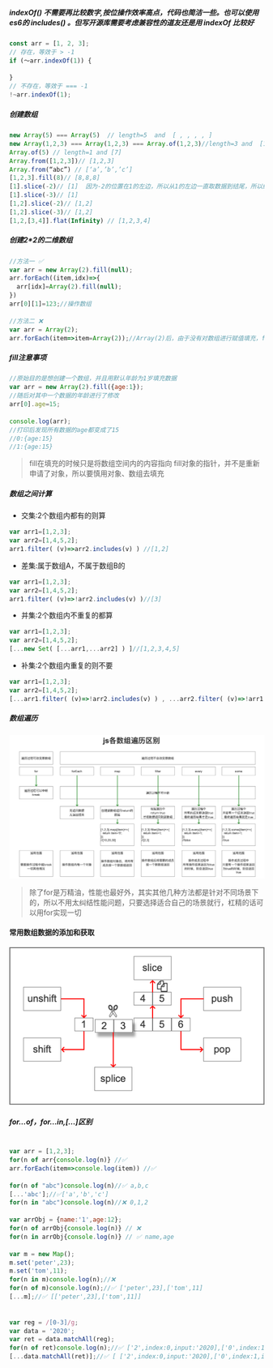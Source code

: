 ##### indexOf() 不需要再比较数字,按位操作效率高点，代码也简洁一些。也可以使用es6的 includes() 。但写开源库需要考虑兼容性的道友还是用 indexOf 比较好
~~~javascript
const arr = [1, 2, 3];
// 存在，等效于 > -1
if (～arr.indexOf(1)) {

}
// 不存在，等效于 === -1
!~arr.indexOf(1);
~~~

##### 创建数组
~~~javascript
new Array(5) === Array(5)  // length=5  and  [ , , , , ]
new Array(1,2,3) === Array(1,2,3) === Array.of(1,2,3)//length=3 and  [1,2,3]
Array.of(5) // length=1 and [7]
Array.from([1,2,3])// [1,2,3] 
Array.from(“abc”) // [‘a’,’b’,’c’]
[1,2,3].fill(8)// [8,8,8]
[1].slice(-2)// [1]  因为-2的位置在1的左边，所以从1的左边一直取数据到结尾，所以结果[1]
[1].slice(-3)// [1] 
[1,2].slice(-2)// [1,2]
[1,2].slice(-3)// [1,2]  
[1,2,[3,4]].flat(Infinity) // [1,2,3,4]
~~~

##### 创建2*2的二维数组

~~~javascript
//方法一 ✅
var arr = new Array(2).fill(null);  
arr.forEach((item,idx)=>{
  arr[idx]=Array(2).fill(null);
})
arr[0][1]=123;//操作数组

//方法二 ❌
var arr = Array(2);
arr.forEach(item=>item=Array(2));//Array(2)后，由于没有对数组进行赋值填充，forEach是无法遍历到数组内容的

~~~

##### fill注意事项
~~~javascript
//原始目的是想创建一个数组，并且用默认年龄为1岁填充数据
var arr = new Array(2).fill({age:1});
//随后对其中一个数据的年龄进行了修改
arr[0].age=15;

console.log(arr);
//打印后发现所有数据的age都变成了15
//0:{age:15}
//1:{age:15}

~~~
> fill在填充的时候只是将数组空间内的内容指向 fill对象的指针，并不是重新申请了对象，所以要慎用对象、数组去填充

##### 数组之间计算

* 交集:2个数组内都有的则算
~~~javascript
var arr1=[1,2,3];
var arr2=[1,4,5,2];
arr1.filter( (v)=>arr2.includes(v) ) //[1,2]
~~~
* 差集:属于数组A，不属于数组B的
~~~javascript
var arr1=[1,2,3];
var arr2=[1,4,5,2];
arr1.filter( (v)=>!arr2.includes(v) )//[3]
~~~
* 并集:2个数组内不重复的都算
~~~javascript
var arr1=[1,2,3];
var arr2=[1,4,5,2];
[...new Set( [...arr1,...arr2] ) ]//[1,2,3,4,5]
~~~
* 补集:2个数组内重复的则不要
~~~javascript
var arr1=[1,2,3];
var arr2=[1,4,5,2];
[...arr1.filter( (v)=>!arr2.includes(v) ) , ...arr2.filter( (v)=>!arr1.includes(v) ) ] //[3,4,5]
~~~

##### 数组遍历
![数组遍历方法](../assets/jsdoc/array/arraymap.png)
> 除了for是万精油，性能也最好外，其实其他几种方法都是针对不同场景下的，所以不用太纠结性能问题，只要选择适合自己的场景就行，杠精的话可以用for实现一切

#### 常用数组数据的添加和获取
![常用数组数据的添加和获取](../assets/jsdoc/array/arraygetpost2.png)

##### for...of，for...in,[...]区别

~~~javascript

var arr = [1,2,3];
for(n of arr{console.log(n)} //✅
arr.forEach(item=>console.log(item)) //✅

for(n of "abc")console.log(n)//✅ a,b,c
[...'abc'];//✅['a','b','c']
for(n in "abc")console.log(n)//❌ 0,1,2

var arrObj = {name:'1',age:12};
for(n of arrObj{console.log(n)} // ❌
for(n in arrObj{console.log(n)} // ✅ name,age

var m = new Map();
m.set('peter',23);
m.set('tom',11);
for(n in m)console.log(n);//❌
for(n of m)console.log(n);//✅ ['peter',23],['tom',11]
[...m];//✅ [['peter',23],['tom',11]]


var reg = /[0-3]/g;
var data = '2020'; 
var ret = data.matchAll(reg);
for(n of ret)console.log(n);//✅ ['2',index:0,input:'2020],['0',index:1,input:'2020],['2',index:2,input:'2020],['0',index:3,input:'2020]
[...data.matchAll(ret)];//✅ [ ['2',index:0,input:'2020],['0',index:1,input:'2020],['2',index:2,input:'2020],['0',index:3,input:'2020]  ]

~~~
